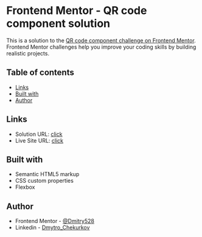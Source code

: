 # Frontend Mentor - QR code component solution

This is a solution to the [QR code component challenge on Frontend Mentor](https://www.frontendmentor.io/challenges/qr-code-component-iux_sIO_H). Frontend Mentor challenges help you improve your coding skills by building realistic projects. 

## Table of contents

- [Links](#links)
- [Built with](#built-with)
- [Author](#author)

## Links

- Solution URL: [click](https://www.frontendmentor.io/solutions/qr-code-challenge--hzSzt0zit)
- Live Site URL: [click](https://dmitry528.github.io/Frontend-Mentor_QR-code-challenge/)

## Built with

- Semantic HTML5 markup
- CSS custom properties
- Flexbox

## Author

- Frontend Mentor - [@Dmitry528](https://www.frontendmentor.io/profile/Dmitry528)
- Linkedin - [Dmytro_Chekurkov](https://www.linkedin.com/in/dmytro-chekurkov-44ba82183/)